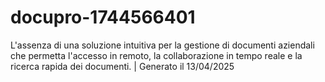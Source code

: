 # docupro-1744566401
L'assenza di una soluzione intuitiva per la gestione di documenti aziendali che permetta l'accesso in remoto, la collaborazione in tempo reale e la ricerca rapida dei documenti. | Generato il 13/04/2025
